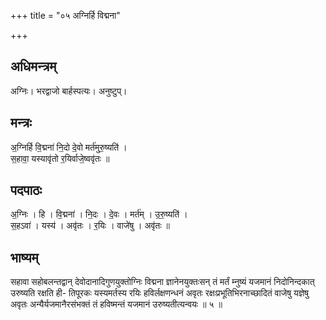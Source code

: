 +++
title = "०५ अग्निर्हि विद्मना"

+++
## अधिमन्त्रम्
अग्निः। भरद्वाजो बार्हस्पत्यः। अनुष्टुप्।

## मन्त्रः
अ॒ग्निर्हि वि॒द्मना॑ नि॒दो दे॒वो मर्त॑मुरु॒ष्यति॑ ।  
स॒हावा॒ यस्यावृ॑तो र॒यिर्वाजे॒ष्ववृ॑तः ॥

## पदपाठः
अ॒ग्निः । हि । वि॒द्मना॑ । नि॒दः । दे॒वः । मर्त॑म् । उ॒रु॒ष्यति॑ ।  
स॒हऽवा॑ । यस्य॑ । अवृ॑तः । र॒यिः । वाजे॑षु । अवृ॑तः ॥

## भाष्यम्
सहावा सहोबलन्तद्वान् देवोदानादिगुणयुक्तोग्निः विद्मना ज्ञानेनयुक्तःसन् तं मर्तं म्नुष्यं यजमानं निदोनिन्दकात् उरुष्यति रक्षति ही- तिपूरकः यस्यमर्तस्य रयिः हविर्लक्षणन्धनं अवृतः रक्षःप्रभूतिभिरनाच्छादितं वाजेषु यज्ञेषु अवृतः अन्यैर्यजमानैरसंभक्तं तं हविष्मन्तं यजमानं उरुष्यतीत्यन्वयः ॥ ५ ॥